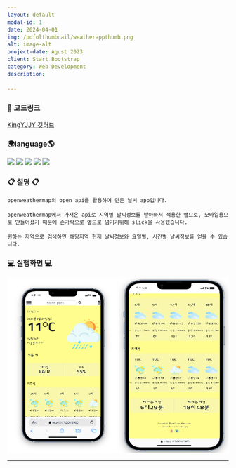 ```yaml
---
layout: default
modal-id: 1
date: 2024-04-01
img: /pofolthumbnail/weatherappthumb.png
alt: image-alt
project-date: Agust 2023
client: Start Bootstrap
category: Web Development
description:

---
```

### 📌 코드링크 
 [KingYJJY 깃허브](https://github.com/kingyjjy/weather-app "https:github.com/kingyjjy/weather-app")
  
### 🌍language🌎
  <img src="https://img.shields.io/badge/html5-E34F26?style=for-the-badge&logo=html5&logoColor=white"> 
  <img src="https://img.shields.io/badge/css-1572B6?style=for-the-badge&logo=css3&logoColor=white"> 
  <img src="https://img.shields.io/badge/javascript-F7DF1E?style=for-the-badge&logo=javascript&logoColor=black"> 
  <img src="https://img.shields.io/badge/jquery-0769AD?style=for-the-badge&logo=jquery&logoColor=white">
  <img src="https://img.shields.io/badge/bootstrap-7952B3?style=for-the-badge&logo=bootstrap&logoColor=white">
  <br>

  

### 📋 설명 📋
    openweathermap의 open api를 활용하여 만든 날씨 app입니다.

    openweathermap에서 가져온 api로 지역별 날씨정보를 받아와서 적용한 앱으로, 모바일용으로 만들어졌기 때문에 손가락으로 옆으로 넘기기위해 slick을 사용했습니다.

    원하는 지역으로 검색하면 해당지역 현재 날씨정보와 요일별, 시간별 날씨정보를 얻을 수 있습니다. 

### 💻 실행화면 💻
<img src="../img/project/weatherapp/1.png" width="250" height="400">  
<img src="../img/project/weatherapp/2.png" width="250" height="400"> 




---